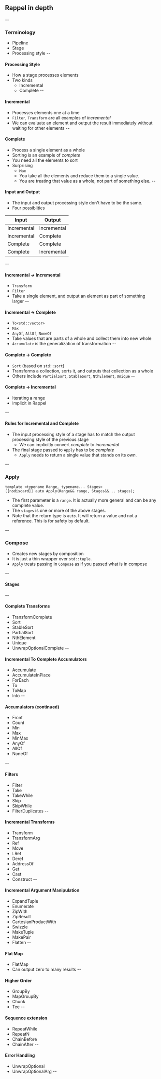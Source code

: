 ## Rappel in depth
--
### Terminology
* Pipeline 
* Stage
* Processing style
--
#### Processing Style
* How a stage processes elements
* Two kinds
    * Incremental
    * Complete
--

#### Incremental
* Processes elements one at a time
* `Filter`, `Transform` are all examples of *incremental*
* We can evaluate an element and output the result immediately without waiting for other elements
--
#### Complete
* Process a single element as a whole
* Sorting is an example of *complete* 
* You need all the elements to sort
* Surprising
    * `Max`
    * You take all the elements and reduce them to a single value.
    * You are treating that value as a whole, not part of something else.
--
#### Input and Output
* The input and output processing style don't have to be the same.
* Four possiblities


|Input|Output|
|---- | ----|
|Incremental | Incremental|
|Incremental | Complete|
|Complete | Complete|
|Complete | Incremental|

--
#### Incremental -> Incremental
* `Transform`
* `Filter`
* Take a single element, and output an element as part of something larger
--
#### Incremental -> Complete
* `To<std::vector>`
* `Max`
* `AnyOf`, `AllOf`, `NoneOf`
* Take values that are parts of a whole and collect them into new whole
* `Accumulate` is the generalization of transformation
--

#### Complete -> Complete
* `Sort` (based on `std::sort`)
* Transforms a collection, sorts it, and outputs that collection as a whole
* Others include `PartialSort`, `StableSort`, `NthElement`, `Unique`
--

#### Complete -> Incremental
* Iterating a range
* Implicit in Rappel

--
#### Rules for Incremental and Complete
* The input processing style of a stage has to match the output processing style of the previous stage
    * We can implicitly convert *complete* to *incremental*
* The final stage passed to `Apply` has to be *complete*
    * `Apply` needs to return a single value that stands on its own.

--
### Apply
```
template <typename Range, typename... Stages>
[[nodiscard]] auto Apply(Range&& range, Stages&&... stages);
```
* The first parameter is a `range`. It is actually more general and can be any complete value.
* The `stages` is one or more of the above stages.
* Note that the return type is `auto`. It will return a value and not a reference. This is for safety by default.

--
### Compose
* Creates new stages by composition
* It is just a thin wrapper over `std::tuple`.
* `Apply` treats passing in `Compose` as if you passed what is in compose


--
#### Stages
--

#### Complete Transforms
* TransformComplete
* Sort
* StableSort
* PartialSort
* NthElement
* Unique
* UnwrapOptionalComplete
--
#### Incremental To Complete Accumulators
* Accumulate
* AccumulateInPlace
* ForEach
* To
* ToMap
* Into
--
#### Accumulators (continued)
* Front
* Count
* Min
* Max
* MinMax
* AnyOf
* AllOf
* NoneOf

--
#### Filters
* Filter
* Take
* TakeWhile
* Skip
* SkipWhile
* FilterDuplicates
--
#### Incremental Transforms
* Transform
* TransformArg
* Ref
* Move
* LRef
* Deref
* AddressOf
* Get
* Cast
* Construct
-- 
#### Incremental Argument Manipulation
* ExpandTuple
* Enumerate
* ZipWith
* ZipResult
* CartesianProductWith
* Swizzle
* MakeTuple
* MakePair
* Flatten
--
#### Flat Map
* FlatMap
* Can output zero to many results
--
#### Higher Order
* GroupBy
* MapGroupBy
* Chunk
* Tee
--
#### Sequence extension
* RepeatWhile
* RepeatN
* ChainBefore
* ChainAfter
--
#### Error Handling
* UnwrapOptional
* UnwrapOptionalArg
--


